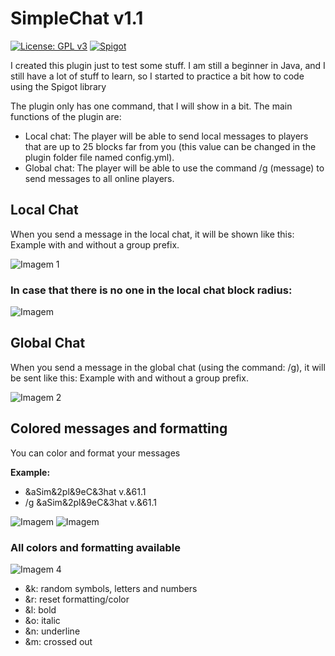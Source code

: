 # SimpleChat v1.1
[![License: GPL v3](https://img.shields.io/badge/License-GPLv3-red)](https://github.com/willperes/SimpleChat/blob/master/LICENSE.md) [![Spigot](https://img.shields.io/badge/Spigot%20Page-English-red)](https://www.spigotmc.org/resources/simplechat.84282/)

I created this plugin just to test some stuff. I am still a beginner in Java, and I still have a lot of stuff to learn, so I started to practice a bit how to code using the Spigot library

The plugin only has one command, that I will show in a bit. The main functions of the plugin are:

- Local chat: The player will be able to send local messages to players that are up to 25 blocks far from you (this value can be changed in the plugin folder file named config.yml).
- Global chat: The player will be able to use the command /g (message) to send messages to all online players.

## Local Chat
When you send a message in the local chat, it will be shown like this:
Example with and without a group prefix.

![Imagem 1](https://i.imgur.com/XJOo5Fd.png)

### In case that there is no one in the local chat block radius:
![Imagem](https://i.imgur.com/ywGeAHB.png)

## Global Chat
When you send a message in the global chat (using the command: /g), it will be sent like this:
Example with and without a group prefix.

![Imagem 2](https://i.imgur.com/n3wzJKn.png)

## Colored messages and formatting
You can color and format your messages

**Example:**

- &aSim&2pl&9eC&3hat v.&61.1
- /g &aSim&2pl&9eC&3hat v.&61.1

![Imagem](https://i.imgur.com/dtqr2Ci.png)
![Imagem](https://i.imgur.com/Dt409w9.png)

### All colors and formatting available

![Imagem 4](https://i.imgur.com/YsSI3py.png)

- &k: random symbols, letters and numbers
- &r: reset formatting/color
- &l: bold
- &o: italic
- &n: underline
- &m: crossed out

